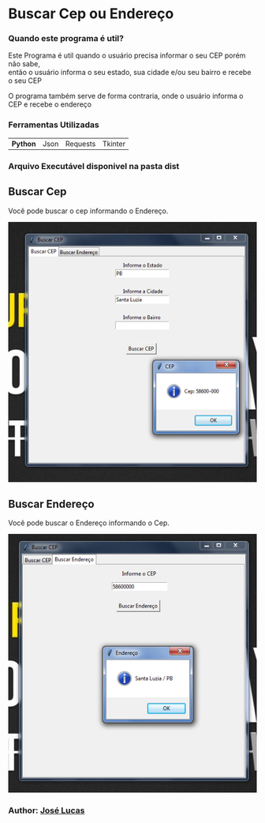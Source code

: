 <h1>Buscar Cep ou Endereço</h1>

<h3>Quando este programa é util?</h3>
<p>Este Programa é util quando o usuário precisa informar o seu CEP porém não sabe,<br> então o usuário informa o seu estado, sua cidade e/ou seu bairro e recebe o seu CEP</p>
<p>O programa também serve de forma contraria, onde o usuário informa o CEP e recebe o endereço</p>

<h3>Ferramentas Utilizadas</h3>
<table>
  <tr>
    <td><b>Python</b></td>
    <td>Json</td>
    <td>Requests</td>
    <td>Tkinter</td>
  </tr>
</table>
<h3>Arquivo Executável disponivel na pasta dist</h3>
<h2>Buscar Cep</h2>
<p>Você pode buscar o cep informando o Endereço.</p>
<img src='imagem1.png' />

<h2>Buscar Endereço</h2>
<p>Você pode buscar o Endereço informando o Cep.</p>
<img src='imagem2.png' />

<h3>Author: <a href='https://www.instagram.com/jlucasgf/?hl=pt-br'>José Lucas</a></h3>
